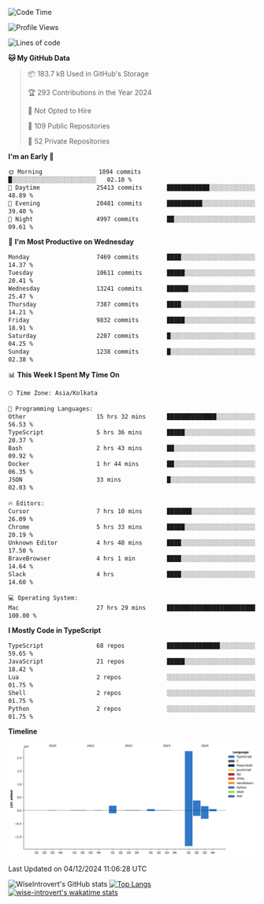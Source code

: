 <!--START_SECTION:waka-->
![Code Time](http://img.shields.io/badge/Code%20Time-1%2C918%20hrs%2052%20mins-blue)

![Profile Views](http://img.shields.io/badge/Profile%20Views-0-blue)

![Lines of code](https://img.shields.io/badge/From%20Hello%20World%20I%27ve%20Written-31.3%20million%20lines%20of%20code-blue)

**🐱 My GitHub Data** 

> 📦 183.7 kB Used in GitHub's Storage 
 > 
> 🏆 293 Contributions in the Year 2024
 > 
> 🚫 Not Opted to Hire
 > 
> 📜 109 Public Repositories 
 > 
> 🔑 52 Private Repositories 
 > 
**I'm an Early 🐤** 

```text
🌞 Morning                1094 commits        █░░░░░░░░░░░░░░░░░░░░░░░░   02.10 % 
🌆 Daytime                25413 commits       ████████████░░░░░░░░░░░░░   48.89 % 
🌃 Evening                20481 commits       ██████████░░░░░░░░░░░░░░░   39.40 % 
🌙 Night                  4997 commits        ██░░░░░░░░░░░░░░░░░░░░░░░   09.61 % 
```
📅 **I'm Most Productive on Wednesday** 

```text
Monday                   7469 commits        ████░░░░░░░░░░░░░░░░░░░░░   14.37 % 
Tuesday                  10611 commits       █████░░░░░░░░░░░░░░░░░░░░   20.41 % 
Wednesday                13241 commits       ██████░░░░░░░░░░░░░░░░░░░   25.47 % 
Thursday                 7387 commits        ████░░░░░░░░░░░░░░░░░░░░░   14.21 % 
Friday                   9832 commits        █████░░░░░░░░░░░░░░░░░░░░   18.91 % 
Saturday                 2207 commits        █░░░░░░░░░░░░░░░░░░░░░░░░   04.25 % 
Sunday                   1238 commits        █░░░░░░░░░░░░░░░░░░░░░░░░   02.38 % 
```


📊 **This Week I Spent My Time On** 

```text
🕑︎ Time Zone: Asia/Kolkata

💬 Programming Languages: 
Other                    15 hrs 32 mins      ██████████████░░░░░░░░░░░   56.53 % 
TypeScript               5 hrs 36 mins       █████░░░░░░░░░░░░░░░░░░░░   20.37 % 
Bash                     2 hrs 43 mins       ██░░░░░░░░░░░░░░░░░░░░░░░   09.92 % 
Docker                   1 hr 44 mins        ██░░░░░░░░░░░░░░░░░░░░░░░   06.35 % 
JSON                     33 mins             █░░░░░░░░░░░░░░░░░░░░░░░░   02.03 % 

🔥 Editors: 
Cursor                   7 hrs 10 mins       ███████░░░░░░░░░░░░░░░░░░   26.09 % 
Chrome                   5 hrs 33 mins       █████░░░░░░░░░░░░░░░░░░░░   20.19 % 
Unknown Editor           4 hrs 48 mins       ████░░░░░░░░░░░░░░░░░░░░░   17.50 % 
BraveBrowser             4 hrs 1 min         ████░░░░░░░░░░░░░░░░░░░░░   14.64 % 
Slack                    4 hrs               ████░░░░░░░░░░░░░░░░░░░░░   14.60 % 

💻 Operating System: 
Mac                      27 hrs 29 mins      █████████████████████████   100.00 % 
```

**I Mostly Code in TypeScript** 

```text
TypeScript               68 repos            ███████████████░░░░░░░░░░   59.65 % 
JavaScript               21 repos            █████░░░░░░░░░░░░░░░░░░░░   18.42 % 
Lua                      2 repos             ░░░░░░░░░░░░░░░░░░░░░░░░░   01.75 % 
Shell                    2 repos             ░░░░░░░░░░░░░░░░░░░░░░░░░   01.75 % 
Python                   2 repos             ░░░░░░░░░░░░░░░░░░░░░░░░░   01.75 % 
```



**Timeline**

![Lines of Code chart](https://raw.githubusercontent.com/wise-introvert/wise-introvert/master/assets/bar_graph.png)


 Last Updated on 04/12/2024 11:06:28 UTC
<!--END_SECTION:waka-->

![WiseIntrovert's GitHub stats](https://github-readme-stats.vercel.app/api?username=wise-introvert&count_private=true&show_icons=true)
[![Top Langs](https://github-readme-stats.vercel.app/api/top-langs/?username=wise-introvert&langs_count=10)](https://github.com/anuraghazra/github-readme-stats)
[![wise-introvert's wakatime stats](https://github-readme-stats.vercel.app/api/wakatime?username=wiseintrovert)](https://github.com/anuraghazra/github-readme-stats)
